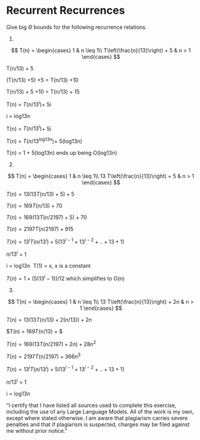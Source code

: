 # Recurrent Recurrences

Give big $\Theta$ bounds for the following recurrence relations.

1.
$$ T(n) =
    \begin{cases}
        1 & n \leq 1\\
        T\left(\frac{n}{13}\right) + 5 & n > 1
    \end{cases}
$$

T(n/13) + 5 

(T(n/13) +5) +5 = T(n/13) +10

T(n/13) + 5 +10 = T(n/13) + 15

T(n) = $T(n/13^i)$+ 5i

i = log13n

T(n) = $T(n/13^i)$+ 5i

T(n) = $T(n/13^{log13n})$+ 5(log13n)

T(n) = 1 + 5(log13n)
ends up being O(log13n)

2.
$$ T(n) =
    \begin{cases}
        1 & n \leq 1\\
        13 T\left(\frac{n}{13}\right) + 5 & n > 1
    \end{cases}
$$

$T(n) = 13(13T (n/13) +5) +5$

$T(n) = 169T(n/13) + 70$

$T(n) = 169(13T(n/2197) +5) +70$

$T(n) = 2197T(n/2197) +915$

$T(n) =13^i T(n/13^i)+ 5(13^{i-1}+ 13^{i-2}+ ..+13 +1)$

$n/13^i$ = 1

i = log13n
​
T(1) = x, x is a constant

$T(n) = 1 + (5(13^i -1))/12$
 which simplifies to O(n)

3.
$$ T(n) =
    \begin{cases}
        1 & n \leq 1\\
        13 T\left(\frac{n}{13}\right) + 2n & n > 1
    \end{cases}
$$

$T(n) = 13(13T (n/13) +2(n/13)) +2n$

$T(n) = 169T(n/13) + $

$T(n) = 169(13T(n/2197) +2n) +28n^2$

$T(n) = 2197T(n/2197) +366n^3$

$T(n) =13^i T(n/13^i)+ 5(13^{i-1}+ 13^{i-2}+ ..+13 +1)$

$n/13^i$ = 1

i = log13n

“I certify that I have listed all sources used to complete this exercise, including the use of any Large Language Models. All of the work is my own, except where stated otherwise. I am aware that plagiarism carries severe penalties and that if plagiarism is suspected, charges may be filed against me without prior notice.”
